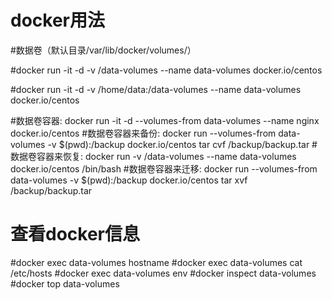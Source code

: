 # docker用法

#数据卷（默认目录/var/lib/docker/volumes/）

#docker run -it -d -v /data-volumes --name data-volumes docker.io/centos 

#docker run -it -d -v /home/data:/data-volumes --name data-volumes docker.io/centos 

#数据卷容器: docker run -it -d --volumes-from data-volumes --name nginx docker.io/centos
#数据卷容器来备份: docker run --volumes-from data-volumes -v $(pwd):/backup docker.io/centos tar cvf /backup/backup.tar
#数据卷容器来恢复: docker run -v /data-volumes --name data-volumes docker.io/centos /bin/bash
#数据卷容器来迁移: docker run --volumes-from data-volumes -v $(pwd):/backup docker.io/centos tar xvf /backup/backup.tar

# 查看docker信息
#docker exec data-volumes hostname
#docker exec data-volumes cat /etc/hosts
#docker exec data-volumes env
#docker inspect data-volumes
#docker top data-volumes 
